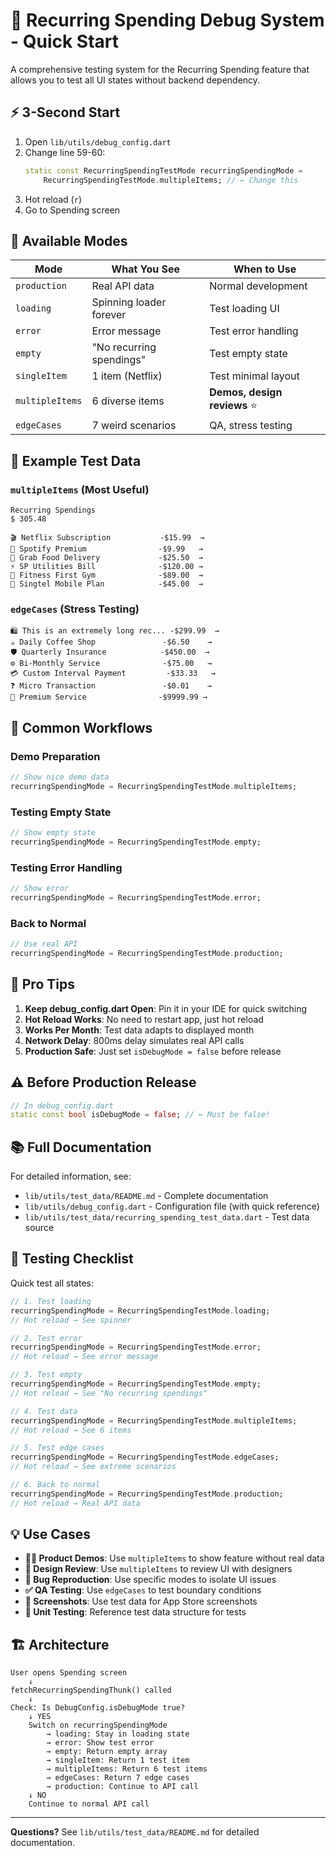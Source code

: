 # 🎯 Recurring Spending Debug System - Quick Start

A comprehensive testing system for the Recurring Spending feature that allows you to test all UI states without backend dependency.

## ⚡ 3-Second Start

1. Open `lib/utils/debug_config.dart`
2. Change line 59-60:
   ```dart
   static const RecurringSpendingTestMode recurringSpendingMode = 
       RecurringSpendingTestMode.multipleItems; // ← Change this
   ```
3. Hot reload (`r`)
4. Go to Spending screen

## 🎨 Available Modes

| Mode            | What You See             | When to Use                 |
| --------------- | ------------------------ | --------------------------- |
| `production`    | Real API data            | Normal development          |
| `loading`       | Spinning loader forever  | Test loading UI             |
| `error`         | Error message            | Test error handling         |
| `empty`         | "No recurring spendings" | Test empty state            |
| `singleItem`    | 1 item (Netflix)         | Test minimal layout         |
| `multipleItems` | 6 diverse items          | **Demos, design reviews** ⭐ |
| `edgeCases`     | 7 weird scenarios        | QA, stress testing          |

## 📱 Example Test Data

### `multipleItems` (Most Useful)
```
Recurring Spendings
$ 305.48

🎬 Netflix Subscription           -$15.99  →
🎵 Spotify Premium                -$9.99   →
🍔 Grab Food Delivery             -$25.50  →
⚡ SP Utilities Bill              -$120.00 →
💪 Fitness First Gym              -$89.00  →
📱 Singtel Mobile Plan            -$45.00  →
```

### `edgeCases` (Stress Testing)
```
🛍️ This is an extremely long rec... -$299.99  →
☕ Daily Coffee Shop               -$6.50    →
🛡️ Quarterly Insurance            -$450.00  →
⚙️ Bi-Monthly Service              -$75.00   →
💳 Custom Interval Payment         -$33.33   →
❓ Micro Transaction               -$0.01    →
💎 Premium Service                -$9999.99 →
```

## 🔄 Common Workflows

### Demo Preparation
```dart
// Show nice demo data
recurringSpendingMode = RecurringSpendingTestMode.multipleItems;
```

### Testing Empty State
```dart
// Show empty state
recurringSpendingMode = RecurringSpendingTestMode.empty;
```

### Testing Error Handling
```dart
// Show error
recurringSpendingMode = RecurringSpendingTestMode.error;
```

### Back to Normal
```dart
// Use real API
recurringSpendingMode = RecurringSpendingTestMode.production;
```

## 🚀 Pro Tips

1. **Keep debug_config.dart Open**: Pin it in your IDE for quick switching
2. **Hot Reload Works**: No need to restart app, just hot reload
3. **Works Per Month**: Test data adapts to displayed month
4. **Network Delay**: 800ms delay simulates real API calls
5. **Production Safe**: Just set `isDebugMode = false` before release

## ⚠️ Before Production Release

```dart
// In debug_config.dart
static const bool isDebugMode = false; // ← Must be false!
```

## 📚 Full Documentation

For detailed information, see:
- `lib/utils/test_data/README.md` - Complete documentation
- `lib/utils/debug_config.dart` - Configuration file (with quick reference)
- `lib/utils/test_data/recurring_spending_test_data.dart` - Test data source

## 🧪 Testing Checklist

Quick test all states:

```dart
// 1. Test loading
recurringSpendingMode = RecurringSpendingTestMode.loading;
// Hot reload → See spinner

// 2. Test error  
recurringSpendingMode = RecurringSpendingTestMode.error;
// Hot reload → See error message

// 3. Test empty
recurringSpendingMode = RecurringSpendingTestMode.empty;
// Hot reload → See "No recurring spendings"

// 4. Test data
recurringSpendingMode = RecurringSpendingTestMode.multipleItems;
// Hot reload → See 6 items

// 5. Test edge cases
recurringSpendingMode = RecurringSpendingTestMode.edgeCases;
// Hot reload → See extreme scenarios

// 6. Back to normal
recurringSpendingMode = RecurringSpendingTestMode.production;
// Hot reload → Real API data
```

## 💡 Use Cases

- **👨‍💼 Product Demos**: Use `multipleItems` to show feature without real data
- **🎨 Design Review**: Use `multipleItems` to review UI with designers
- **🐛 Bug Reproduction**: Use specific modes to isolate UI issues
- **✅ QA Testing**: Use `edgeCases` to test boundary conditions
- **📱 Screenshots**: Use test data for App Store screenshots
- **🧪 Unit Testing**: Reference test data structure for tests

## 🏗️ Architecture

```
User opens Spending screen
    ↓
fetchRecurringSpendingThunk() called
    ↓
Check: Is DebugConfig.isDebugMode true?
    ↓ YES
    Switch on recurringSpendingMode
        → loading: Stay in loading state
        → error: Show test error
        → empty: Return empty array
        → singleItem: Return 1 test item
        → multipleItems: Return 6 test items
        → edgeCases: Return 7 edge cases
        → production: Continue to API call
    ↓ NO
    Continue to normal API call
```

---

**Questions?** See `lib/utils/test_data/README.md` for detailed documentation.

